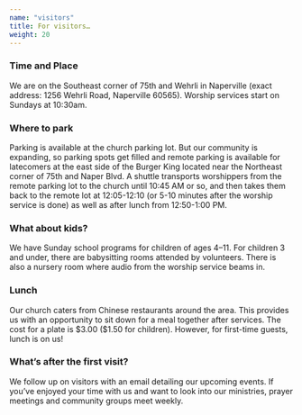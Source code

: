 ```yaml
---
name: "visitors"
title: For visitors…
weight: 20
---
```


<div class="row">
  <div class="col-xs-11 col-xs-offset-1 col-sm-9 col-md-8 col-lg-9 col-lg-offset-1">
    <h3 class="lw14-landing-visitors-subtitle lw14-landing-subtitle">Time and Place</h3>
    <p class="lw14-landing-visitors-text">
      We are on the Southeast corner of 75th and Wehrli in Naperville (exact address: 1256 Wehrli Road, Naperville 60565). Worship services start on Sundays at 10:30am.
    </p>
    <h3 class="lw14-landing-visitors-subtitle lw14-landing-subtitle">Where to park</h3>
    <p class="lw14-landing-visitors-text">
      Parking is available at the church parking lot. But our community is expanding, so parking spots get filled and remote parking is available for latecomers at the east side of the Burger King located near the Northeast corner of 75th and Naper Blvd. A shuttle transports worshippers from the remote parking lot to the church until 10:45 AM or so, and then takes them back to the remote lot at 12:05-12:10 (or 5-10 minutes after the worship service is done) as well as after lunch from 12:50-1:00 PM.
    </p>
    <h3 class="lw14-landing-visitors-subtitle lw14-landing-subtitle">What about kids?</h3>
    <p class="lw14-landing-visitors-text">
      We have Sunday school programs for children of ages 4–11. For children 3 and under, there are babysitting rooms attended by volunteers. There is also a nursery room where audio from the worship service beams in.
    </p>
    <h3 class="lw14-landing-visitors-subtitle lw14-landing-subtitle">Lunch</h3>
    <p class="lw14-landing-visitors-text">
      Our church caters from Chinese restaurants around the area. This provides us with an opportunity to sit down for a meal together after services. The cost for a plate is $3.00 ($1.50 for children). However, for first-time guests, lunch is on us!
    </p>
    <h3 class="lw14-landing-visitors-subtitle lw14-landing-subtitle">What’s after the first visit?</h3>
    <p class="lw14-landing-visitors-text">
      We follow up on visitors with an email detailing our upcoming events. If you’ve enjoyed your time with us and want to look into our ministries, prayer meetings and community groups meet weekly.
    </p>
  </div>
</div>
